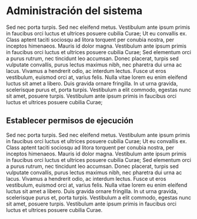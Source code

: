 # Administración del sistema

Sed nec porta turpis. Sed nec eleifend metus. Vestibulum ante ipsum primis in faucibus orci luctus et ultrices posuere cubilia Curae; Ut eu convallis ex. Class aptent taciti sociosqu ad litora torquent per conubia nostra, per inceptos himenaeos. Mauris id dolor magna. Vestibulum ante ipsum primis in faucibus orci luctus et ultrices posuere cubilia Curae; Sed elementum orci a purus rutrum, nec tincidunt leo accumsan. Donec placerat, turpis sed vulputate convallis, purus lectus maximus nibh, nec pharetra dui urna ac lacus. Vivamus a hendrerit odio, ac interdum lectus. Fusce ut eros vestibulum, euismod orci at, varius felis. Nulla vitae lorem eu enim eleifend luctus sit amet a libero. Duis gravida ornare fringilla. In ut urna gravida, scelerisque purus et, porta turpis. Vestibulum a elit commodo, egestas nunc sit amet, posuere turpis. Vestibulum ante ipsum primis in faucibus orci luctus et ultrices posuere cubilia Curae;

## Establecer permisos de ejecución

Sed nec porta turpis. Sed nec eleifend metus. Vestibulum ante ipsum primis in faucibus orci luctus et ultrices posuere cubilia Curae; Ut eu convallis ex. Class aptent taciti sociosqu ad litora torquent per conubia nostra, per inceptos himenaeos. Mauris id dolor magna. Vestibulum ante ipsum primis in faucibus orci luctus et ultrices posuere cubilia Curae; Sed elementum orci a purus rutrum, nec tincidunt leo accumsan. Donec placerat, turpis sed vulputate convallis, purus lectus maximus nibh, nec pharetra dui urna ac lacus. Vivamus a hendrerit odio, ac interdum lectus. Fusce ut eros vestibulum, euismod orci at, varius felis. Nulla vitae lorem eu enim eleifend luctus sit amet a libero. Duis gravida ornare fringilla. In ut urna gravida, scelerisque purus et, porta turpis. Vestibulum a elit commodo, egestas nunc sit amet, posuere turpis. Vestibulum ante ipsum primis in faucibus orci luctus et ultrices posuere cubilia Curae.
